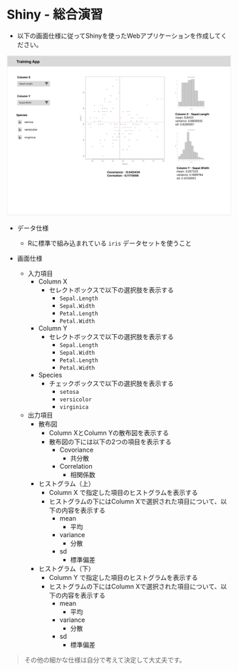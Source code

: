 # Shiny - 総合演習

* 以下の画面仕様に従ってShinyを使ったWebアプリケーションを作成してください。

<img src="img/shiny/045.png">

* データ仕様
  * Rに標準で組み込まれている `iris` データセットを使うこと

* 画面仕様
  * 入力項目
    * Column X
      * セレクトボックスで以下の選択肢を表示する
        * `Sepal.Length`
        * `Sepal.Width`
        * `Petal.Length`
        * `Petal.Width`
    * Column Y
      * セレクトボックスで以下の選択肢を表示する
        * `Sepal.Length`
        * `Sepal.Width`
        * `Petal.Length`
        * `Petal.Width`
    * Species
      * チェックボックスで以下の選択肢を表示する
        * `setosa`
        * `versicolor`
        * `virginica`
  * 出力項目
    * 散布図
      * Column XとColumn Yの散布図を表示する
      * 散布図の下には以下の2つの項目を表示する
        * Covoriance
          * 共分散
        * Correlation
          * 相関係数
    * ヒストグラム（上）
      * Column X で指定した項目のヒストグラムを表示する
      * ヒストグラムの下にはColumn Xで選択された項目について、以下の内容を表示する
        * mean
          * 平均
        * variance
          * 分散
        * sd
          * 標準偏差
    * ヒストグラム（下）
      * Column Y で指定した項目のヒストグラムを表示する
      * ヒストグラムの下にはColumn Xで選択された項目について、以下の内容を表示する
        * mean
          * 平均
        * variance
          * 分散
        * sd
          * 標準偏差

> その他の細かな仕様は自分で考えて決定して大丈夫です。
